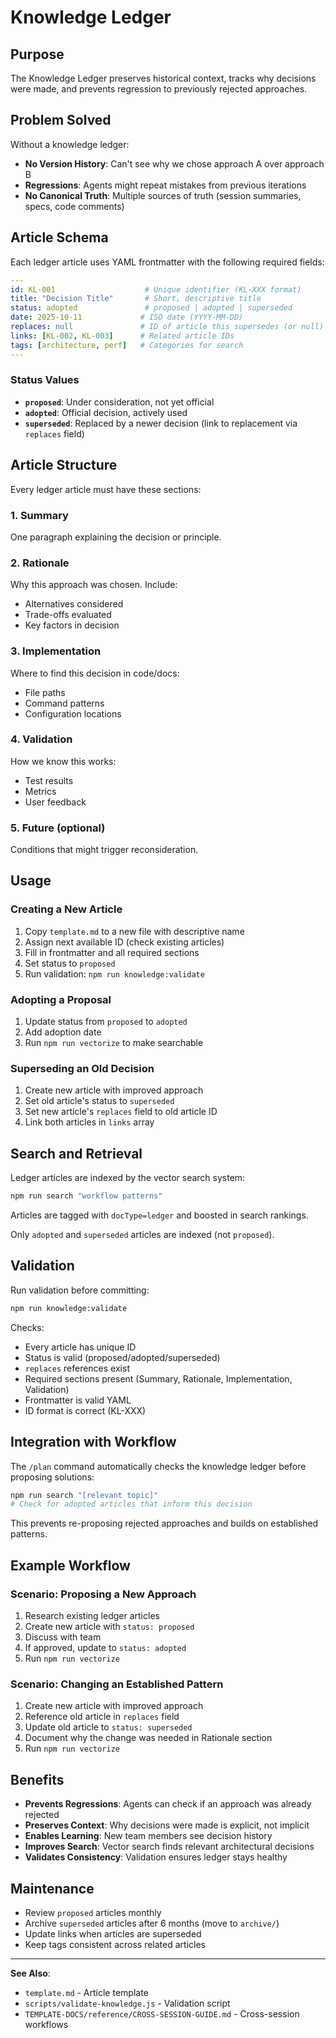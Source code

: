 # Knowledge Ledger

## Purpose

The Knowledge Ledger preserves historical context, tracks why decisions were made, and prevents regression to previously rejected approaches.

## Problem Solved

Without a knowledge ledger:
- **No Version History**: Can't see why we chose approach A over approach B
- **Regressions**: Agents might repeat mistakes from previous iterations
- **No Canonical Truth**: Multiple sources of truth (session summaries, specs, code comments)

## Article Schema

Each ledger article uses YAML frontmatter with the following required fields:

```yaml
---
id: KL-001                    # Unique identifier (KL-XXX format)
title: "Decision Title"       # Short, descriptive title
status: adopted               # proposed | adopted | superseded
date: 2025-10-11             # ISO date (YYYY-MM-DD)
replaces: null               # ID of article this supersedes (or null)
links: [KL-002, KL-003]      # Related article IDs
tags: [architecture, perf]   # Categories for search
---
```

### Status Values

- **`proposed`**: Under consideration, not yet official
- **`adopted`**: Official decision, actively used
- **`superseded`**: Replaced by a newer decision (link to replacement via `replaces` field)

## Article Structure

Every ledger article must have these sections:

### 1. Summary
One paragraph explaining the decision or principle.

### 2. Rationale
Why this approach was chosen. Include:
- Alternatives considered
- Trade-offs evaluated
- Key factors in decision

### 3. Implementation
Where to find this decision in code/docs:
- File paths
- Command patterns
- Configuration locations

### 4. Validation
How we know this works:
- Test results
- Metrics
- User feedback

### 5. Future (optional)
Conditions that might trigger reconsideration.

## Usage

### Creating a New Article

1. Copy `template.md` to a new file with descriptive name
2. Assign next available ID (check existing articles)
3. Fill in frontmatter and all required sections
4. Set status to `proposed`
5. Run validation: `npm run knowledge:validate`

### Adopting a Proposal

1. Update status from `proposed` to `adopted`
2. Add adoption date
3. Run `npm run vectorize` to make searchable

### Superseding an Old Decision

1. Create new article with improved approach
2. Set old article's status to `superseded`
3. Set new article's `replaces` field to old article ID
4. Link both articles in `links` array

## Search and Retrieval

Ledger articles are indexed by the vector search system:

```bash
npm run search "workflow patterns"
```

Articles are tagged with `docType=ledger` and boosted in search rankings.

Only `adopted` and `superseded` articles are indexed (not `proposed`).

## Validation

Run validation before committing:

```bash
npm run knowledge:validate
```

Checks:
- Every article has unique ID
- Status is valid (proposed/adopted/superseded)
- `replaces` references exist
- Required sections present (Summary, Rationale, Implementation, Validation)
- Frontmatter is valid YAML
- ID format is correct (KL-XXX)

## Integration with Workflow

The `/plan` command automatically checks the knowledge ledger before proposing solutions:

```bash
npm run search "[relevant topic]"
# Check for adopted articles that inform this decision
```

This prevents re-proposing rejected approaches and builds on established patterns.

## Example Workflow

### Scenario: Proposing a New Approach

1. Research existing ledger articles
2. Create new article with `status: proposed`
3. Discuss with team
4. If approved, update to `status: adopted`
5. Run `npm run vectorize`

### Scenario: Changing an Established Pattern

1. Create new article with improved approach
2. Reference old article in `replaces` field
3. Update old article to `status: superseded`
4. Document why the change was needed in Rationale section
5. Run `npm run vectorize`

## Benefits

- **Prevents Regressions**: Agents can check if an approach was already rejected
- **Preserves Context**: Why decisions were made is explicit, not implicit
- **Enables Learning**: New team members see decision history
- **Improves Search**: Vector search finds relevant architectural decisions
- **Validates Consistency**: Validation ensures ledger stays healthy

## Maintenance

- Review `proposed` articles monthly
- Archive `superseded` articles after 6 months (move to `archive/`)
- Update links when articles are superseded
- Keep tags consistent across related articles

---

**See Also**:
- `template.md` - Article template
- `scripts/validate-knowledge.js` - Validation script
- `TEMPLATE-DOCS/reference/CROSS-SESSION-GUIDE.md` - Cross-session workflows
